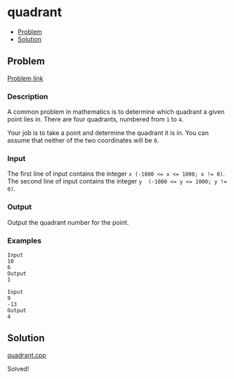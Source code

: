# quadrant
- [Problem](#problem)
- [Solution](#quadrant.cpp)

## Problem
[Problem link](https://open.kattis.com/problems/quadrant)

### Description
A common problem in mathematics is to determine which quadrant a given point lies in. There are four quadrants, numbered from `1` to
`4`.

Your job is to take a point and determine the quadrant it is in. You can assume that neither of the two coordinates will be `0`.

### Input
The first line of input contains the integer `x (-1000 <= x <= 1000; x != 0)`. The second line of input contains the integer `y  (-1000 <= y <= 1000; y != 0)`.

### Output
Output the quadrant number for the point.

### Examples
```
Input
10
6
Output
1
```
```
Input
9
-13
Output
4
```

## Solution

[quadrant.cpp](./quadrant.cpp)

Solved!